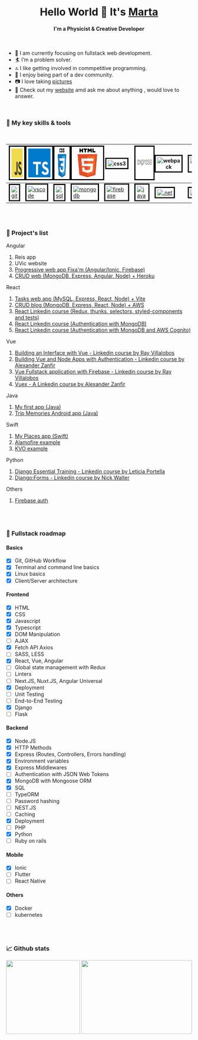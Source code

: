 <h1 align="center"> Hello World 👋 It's <a href="https://martaboteller.com" alt="Marta Boteller">Marta</a></h1>
<h4 align="center">I'm a Physicist & Creative Developer</h4>

<br/>

- :telescope: I am currently focusing on fullstack web development.
- :surfer: I’m a problem solver.
- :top: I like getting involved in commpetitive programming.
- :roller_coaster: I enjoy being part of a dev community.
- :camera: I love taking [pictures](http://martina-martee.blogspot.com/)
- :speech_balloon: Check out my [website](https://martaboteller.com) amd ask me about anything , would love to answer.

<br/>

### <b>:gem: My key skills & tools</b>

<br/>

| <picture><img  style="border:solid;border-color:black;padding:4px 4px 4px 4px" src="https://raw.githubusercontent.com/devicons/devicon/master/icons/javascript/javascript-original.svg" alt="javascript" width="80" height="80" /></picture> | <picture><img style="border:solid;border-color:black;padding:4px 4px 4px " src="https://raw.githubusercontent.com/devicons/devicon/master/icons/typescript/typescript-original.svg" alt="typescript" width="80" height="80"/></picture> | <picture><img style="border:solid;border-color:black;padding:4px 4px 4px 4px" src="https://raw.githubusercontent.com/devicons/devicon/master/icons/css3/css3-original-wordmark.svg" alt="css3" width="80" height="80"/></picture> | <picture><img style="border:solid;border-color:black;padding:4px 4px 4px 4px" src="https://raw.githubusercontent.com/devicons/devicon/master/icons/html5/html5-original-wordmark.svg" alt="html5" width="80" height="80"/></picture> | <picture><img style="border:solid;border-color:black;padding:4px 4px 4px 4px" src="https://iconape.com/wp-content/png_logo_vector/node-js-2.png" alt="css3" width="80" height="80"/></picture>                     | <picture><img style="border:solid;border-color:black;padding:4px 4px 4px" src="https://raw.githubusercontent.com/devicons/devicon/master/icons/express/express-original-wordmark.svg" alt="express" width="80" height="80"/></picture> | <picture><img style="border:solid;border-color:black;padding:4px 4px 4px" src="https://blog.neolynk.fr/wp-content/uploads/2019/11/Format-blog.png" alt="webpack" width="80" height="80"/></picture>                  | <picture><img style="border:solid;border-color:black;padding:4px 4px 4px" src="https://encrypted-tbn0.gstatic.com/images?q=tbn:ANd9GcR2yfO3Hz6PHKUQ8fmzizmGoODwwT0c5zHSrbdGoQdRHSwpqziWAIs8hXhpGVTdxiT8m0E&usqp=CAU" alt="docker" width="80" height="80"/></picture> |
| ------------------------------------------------------------------------------------------------------------------------------------------------------------------------------------------------------------------------- | -------------------------------------------------------------------------------------------------------------------------------------------------------------------------------------------------------------------- | -------------------------------------------------------------------------------------------------------------------------------------------------------------------------------------------------------------- | ----------------------------------------------------------------------------------------------------------------------------------------------------------------------------------------------------------------- | ----------------------------------------------------------------------------------------------------------------------------------------------------------------------------------------------- | ------------------------------------------------------------------------------------------------------------------------------------------------------------------------------------------------------------------- | ------------------------------------------------------------------------------------------------------------------------------------------------------------------------------------------------- | ------------------------------------------------------------------------------------------------------------------------------------------------------------------------------------------------------------------------------------------------- |
| <a href="#"><img style="border:solid;border-color:black;padding:4px 4px 4px" src="https://www.vectorlogo.zone/logos/git-scm/git-scm-icon.svg" alt="git" width="80" height="80"/></a>                                                      | <a href="#"><img style="border:solid;border-color:black;padding:4px 4px 4px" src="https://iconape.com/wp-content/files/ie/112455/svg/visual-studio-code-1.svg" alt="vscode" width="80" height="80"/></a>                             | <a href="#"><img style="border:solid;border-color:black;padding:4px 4px 4px" src="https://www.mysql.com/common/logos/logo-mysql-170x115.png" alt="sql" width="80" height="80"/></a>                                            | <a href="#"><img style="border:solid;border-color:black;padding:4px 4px 4px" src="https://pbs.twimg.com/media/E3YbcppWYAEERRH.png" alt="mongodb" width="80" height="80"/></a>                                                     | <a href="#"><img style="border:solid;border-color:black;padding:4px 4px 4px" src="https://cdn.freebiesupply.com/logos/large/2x/firebase-1-logo-png-transparent.png" alt="firebase" width="80" height="80"/></a> | <a href="#"><img style="border:solid;border-color:black;padding:4px 4px 4px" src="https://freepikpsd.com/file/2019/10/java-logo-png-6-Transparent-Images.png" alt="java" width="80" height="80"/></a>                               | <a href="#"><img style="border:solid;border-color:black;padding:4px 4px 4px" src="https://seeklogo.com/images/M/microsoft-net-framework-logo-B9BA1A3DA1-seeklogo.com.png" alt=".net" width="80" height="80"/></a> | <a href="#"><img style="border:solid;border-color:black;padding:4px 4px 4px" src="https://www.appbrain.com/stats/libraries/square-icon/ionic.png" alt="ionic" width="80" height="80"/></a>                                                                       |

<br/><br/>

### <b>:paperclip: Project's list</b>

Angular

1. Reis app
2. UVic website
3. <a href="https://github.com/martaboteller/FixamApp">Progressive web app Fixa'm (Angular/Ionic, Firebase)</a>
4. <a href="https://github.com/martaboteller/mean-stack">CRUD web (MongoDB, Express, Angular, Node) + Heroku</a>

React

1. <a href="https://github.com/martaboteller/mern-stack">Tasks web app (MySQL, Express, React, Node) + Vite</a>
2. <a href="https://github.com/martaboteller/react-my-blog-linkedin-course">CRUD blog (MongoDB, Express, React, Node) + AWS</a>
3. <a href="https://github.com/martaboteller/building_modern_projects_with_react_linkedin">React Linkedin course (Redux, thunks, selectors, styled-components and tests) </a>
4. <a href="https://github.com/martaboteller/react-auth-mongodb">React Linkedin course (Authentication with MongoDB)</a>
5. <a href="https://github.com/martaboteller/react-auth-mongodb-aws">React Linkedin course (Authentication with MongoDB and AWS Cognito)</a>

Vue
1. <a href="https://github.com/martaboteller/building_an_interface_vue_linkedin">Building an Interface with Vue - Linkedin course by Ray Villalobos</a>
2. <a href="https://github.com/martaboteller/linkedin-vue-node-auth/">Building Vue and Node Apps with Authentication - Linkedin course by Alexander Zanfir</a>
3. <a href="https://github.com/martaboteller/vuefullstackfirebase">Vue Fullstack application with Firebase - Linkedin course by Ray Villalobos</a>
4. <a href="https://github.com/martaboteller/vuex-linkedin">Vuex - A Linkedin course by Alexander Zanfir</a>

Java

1. <a href="https://github.com/martaboteller/MyFirstApp">My first app (Java)</a>
2. <a href="https://github.com/martaboteller/TripMemories_with_sidemenu">Trip Memories Android app (Java)</a>

Swift

1. <a href="https://github.com/martaboteller/MyPlacesPublic">My Places app (Swift)</a>
2. <a href="https://github.com/martaboteller/AlamofireExamplePublic">Alamofire example</a>
3. <a href="https://github.com/martaboteller/KVOExample">KVO example</a>

Python

1. <a href="https://github.com/martaboteller/djangoessentialtraining">Django Essential Training - Linkedin course by Leticia Portella </a>
2. <a href="https://github.com/martaboteller/djangoforms">Django:Forms - Linkedin course by Nick Walter</a>

Others

1. <a href="https://github.com/martaboteller/Firebase-Auth">Firebase auth</a>

<br/><br/>

### <b>:telescope: Fullstack roadmap</b>

#### Basics

- [x] Git, GitHub Workflow
- [x] Terminal and command line basics
- [x] Linux basics
- [x] Client/Server architecture

#### Frontend

- [x] HTML
- [x] CSS
- [x] Javascript
- [x] Typescript
- [x] DOM Manipulation
- [ ] AJAX
- [x] Fetch API Axios
- [ ] SASS, LESS
- [x] React, Vue, Angular
- [ ] Global state management with Redux
- [ ] Linters
- [ ] Next.JS, Nuxt.JS, Angular Universal
- [x] Deployment
- [ ] Unit Testing
- [ ] End-to-End Testing
- [x] Django
- [ ] Flask

#### Backend

- [x] Node.JS
- [x] HTTP Methods
- [x] Express (Routes, Controllers, Errors handling)
- [x] Environment variables
- [x] Express Middlewares
- [ ] Authentication with JSON Web Tokens
- [x] MongoDB with Mongoose ORM
- [x] SQL
- [ ] TypeORM
- [ ] Password hashing
- [ ] NEST.JS
- [ ] Caching
- [x] Deployment
- [ ] PHP
- [x] Python
- [ ] Ruby on rails

#### Mobile

- [x] Ionic
- [ ] Flutter
- [ ] React Native

#### Others

- [x] Docker
- [ ] kubernetes

<br/><br/>

### </b>:chart_with_upwards_trend: Github stats</b>

<img  src="https://github-readme-stats.vercel.app/api/top-langs/?username=martaboteller" height="200" width="200"/>
<img src="https://github-readme-stats.vercel.app/api?username=martaboteller&show_icons=true&hide_border=true" height="200" width="300"/>
